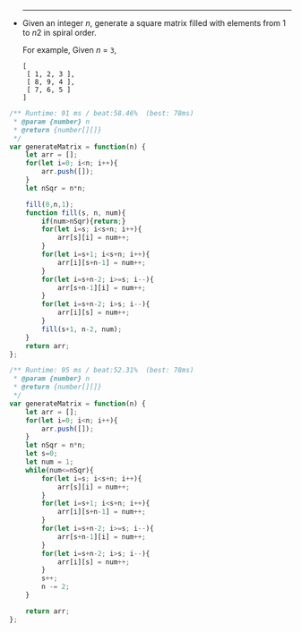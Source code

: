 
 * ------

   Given an integer *n*, generate a square matrix filled with elements from 1 to *n*2 in spiral order.

   For example,
   Given *n* = `3`,

   ```
   [
    [ 1, 2, 3 ],
    [ 8, 9, 4 ],
    [ 7, 6, 5 ]
   ]
   ```


 

```javascript
/** Runtime: 91 ms / beat:58.46%  (best: 78ms)
 * @param {number} n
 * @return {number[][]}
 */
var generateMatrix = function(n) {
	let arr = [];
	for(let i=0; i<n; i++){
		arr.push([]);
	}
	let nSqr = n*n;

	fill(0,n,1);
	function fill(s, n, num){
		if(num>nSqr){return;}
		for(let i=s; i<s+n; i++){
			arr[s][i] = num++;
		}
		for(let i=s+1; i<s+n; i++){
			arr[i][s+n-1] = num++;
		}
		for(let i=s+n-2; i>=s; i--){
			arr[s+n-1][i] = num++;
		}
		for(let i=s+n-2; i>s; i--){
			arr[i][s] = num++;
		}
		fill(s+1, n-2, num);
	}
	return arr;
};
```



```Javascript
/** Runtime: 95 ms / beat:52.31%  (best: 78ms)
 * @param {number} n
 * @return {number[][]}
 */
var generateMatrix = function(n) {
	let arr = [];
	for(let i=0; i<n; i++){
		arr.push([]);
	}
	let nSqr = n*n;
	let s=0;
  	let num = 1;
	while(num<=nSqr){
		for(let i=s; i<s+n; i++){
			arr[s][i] = num++;
		}
		for(let i=s+1; i<s+n; i++){
			arr[i][s+n-1] = num++;
		}
		for(let i=s+n-2; i>=s; i--){
			arr[s+n-1][i] = num++;
		}
		for(let i=s+n-2; i>s; i--){
			arr[i][s] = num++;
		}
		s++;
      	n -= 2;
    }

	return arr;
};
```





